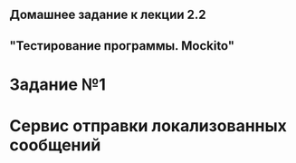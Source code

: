 ## Домашнее задание к лекции 2.2
## "Тестирование программы. Mockito"

# Задание №1

# Сервис отправки локализованных сообщений